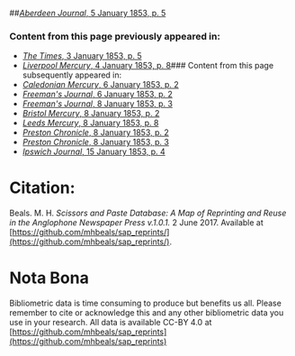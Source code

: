 ##[*Aberdeen Journal*, 5 January 1853, p. 5](https://mhbeals.github.io/sap_html/Aberdeen-Journal/Aberdeen-Journal-5-January-1853-p-5)

### Content from this page previously appeared in:
+ [*The Times*, 3 January 1853, p. 5](https://mhbeals.github.io/sap_html/The-Times/The-Times-3-January-1853-p-5)
+ [*Liverpool Mercury*, 4 January 1853, p. 8](https://mhbeals.github.io/sap_html/Liverpool-Mercury/Liverpool-Mercury-4-January-1853-p-8)### Content from this page subsequently appeared in:
+ [*Caledonian Mercury*, 6 January 1853, p. 2](https://mhbeals.github.io/sap_html/Caledonian-Mercury/Caledonian-Mercury-6-January-1853-p-2)
+ [*Freeman's Journal*, 6 January 1853, p. 2](https://mhbeals.github.io/sap_html/Freeman's-Journal/Freeman's-Journal-6-January-1853-p-2)
+ [*Freeman's Journal*, 8 January 1853, p. 3](https://mhbeals.github.io/sap_html/Freeman's-Journal/Freeman's-Journal-8-January-1853-p-3)
+ [*Bristol Mercury*, 8 January 1853, p. 2](https://mhbeals.github.io/sap_html/Bristol-Mercury/Bristol-Mercury-8-January-1853-p-2)
+ [*Leeds Mercury*, 8 January 1853, p. 8](https://mhbeals.github.io/sap_html/Leeds-Mercury/Leeds-Mercury-8-January-1853-p-8)
+ [*Preston Chronicle*, 8 January 1853, p. 2](https://mhbeals.github.io/sap_html/Preston-Chronicle/Preston-Chronicle-8-January-1853-p-2)
+ [*Preston Chronicle*, 8 January 1853, p. 3](https://mhbeals.github.io/sap_html/Preston-Chronicle/Preston-Chronicle-8-January-1853-p-3)
+ [*Ipswich Journal*, 15 January 1853, p. 4](https://mhbeals.github.io/sap_html/Ipswich-Journal/Ipswich-Journal-15-January-1853-p-4)
                    
# Citation: 

Beals. M. H. *Scissors and Paste Database: A Map of Reprinting and Reuse in the Anglophone Newspaper Press v.1.0.1.* 2 June 2017. Available at [https://github.com/mhbeals/sap_reprints/](https://github.com/mhbeals/sap_reprints/). 
                    
# Nota Bona

Bibliometric data is time consuming to produce but benefits us all. Please remember to cite or acknowledge this and any other bibliometric data you use in your research. All data is available CC-BY 4.0 at [https://github.com/mhbeals/sap_reprints](https://github.com/mhbeals/sap_reprints)